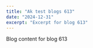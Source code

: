 ```yaml
---
title: "Ak test blogs 613"
date: "2024-12-31"
excerpt: "Excerpt for blog 613"
---
```


Blog content for blog 613